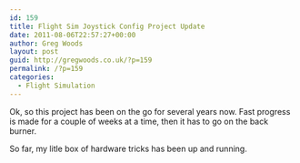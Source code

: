 ```yaml
---
id: 159
title: Flight Sim Joystick Config Project Update
date: 2011-08-06T22:57:27+00:00
author: Greg Woods
layout: post
guid: http://gregwoods.co.uk/?p=159
permalink: /?p=159
categories:
  - Flight Simulation
---
```

Ok, so this project has been on the go for several years now. Fast progress is made for a couple of weeks at a time, then it has to go on the back burner.

So far, my litle box of hardware tricks has been up and running.